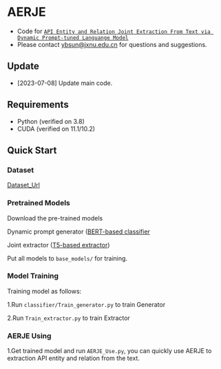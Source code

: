 # AERJE

- Code for [``API Entity and Relation Joint Extraction From Text via Dynamic Prompt-tuned Languange Model``](https://dl.acm.org/doi/10.1145/3607188)
- Please contact ybsun@jxnu.edu.cn for questions and suggestions.

## Update
- [2023-07-08] Update main code.

## Requirements
- Python (verified on 3.8)
- CUDA (verified on 11.1/10.2)
## Quick Start

### Dataset
[Dataset_Url](https://drive.google.com/file/d/1X6pQQhIspNHj2y6GlJaNW0bt3VaQjkXe/view)

### Pretrained Models
Download the pre-trained models

Dynamic prompt generator ([BERT-based classifier](https://huggingface.co/bert-base-uncased)

Joint extractor ([T5-based extractor](https://drive.google.com/file/d/15OFkWw8kJA1k2g_zehZ0pxcjTABY2iF1/view))

Put all models to `base_models/` for training.

### Model Training

Training model as follows:

1.Run `classifier/Train_generator.py` to train Generator

2.Run `Train_extractor.py` to train Extractor

### AERJE Using

1.Get trained model and run `AERJE_Use.py`, you can quickly use AERJE to extraction API entity and relation from the text.
